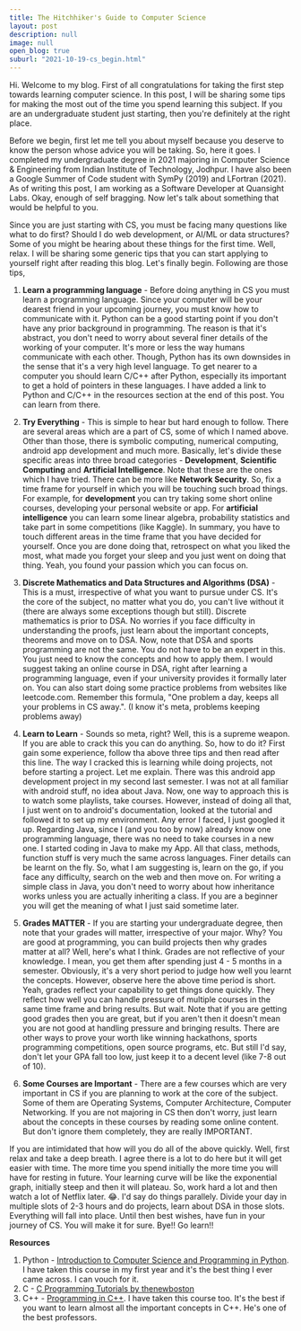 ```yaml
---
title: The Hitchhiker's Guide to Computer Science
layout: post
description: null
image: null
open_blog: true
suburl: "2021-10-19-cs_begin.html"
---
```


Hi. Welcome to my blog. First of all congratulations for taking the first step towards learning computer science. In this post, I will be sharing some tips for making the most out of the time you spend learning this subject. If you are an undergraduate student just starting, then you're definitely at the right place.
 
Before we begin, first let me tell you about myself because you deserve to know the person whose advice you will be taking. So, here it goes. I completed my undergraduate degree in 2021 majoring in Computer Science & Engineering from Indian Institute of Technology, Jodhpur. I have also been a Google Summer of Code student with SymPy (2019) and LFortran (2021). As of writing this post, I am working as a Software Developer at Quansight Labs. Okay, enough of self bragging. Now let's talk about something that would be helpful to you.
 
Since you are just starting with CS, you must be facing many questions like what to do first? Should I do web development, or AI/ML or data structures? Some of you might be hearing about these things for the first time. Well, relax. I will be sharing some generic tips that you can start applying to yourself right after reading this blog. Let's finally begin. Following are those tips,
 
1. **Learn a programming language** - Before doing anything in CS you must learn a programming language. Since your computer will be your dearest friend in your upcoming journey, you must know how to communicate with it. Python can be a good starting point if you don't have any prior background in programming. The reason is that it's abstract, you don't need to worry about several finer details of the working of your computer. It's more or less the way humans communicate with each other. Though, Python has its own downsides in the sense that it's a very high level language. To get nearer to a computer you should learn C/C++ after Python, especially its important to get a hold of pointers in these languages. I have added a link to Python and C/C++ in the resources section at the end of this post. You can learn from there.
 
2. **Try Everything** - This is simple to hear but hard enough to follow. There are several areas which are a part of CS, some of which I named above. Other than those, there is symbolic computing, numerical computing, android app development and much more. Basically, let's divide these specific areas into three broad categories - **Development**, **Scientific Computing** and **Artificial Intelligence**. Note that these are the ones which I have tried. There can be more like **Network Security**. So, fix a time frame for yourself in which you will be touching such broad things. For example, for **development** you can try taking some short online courses, developing your personal website or app. For **artificial intelligence** you can learn some linear algebra, probability statistics and take part in some competitions (like Kaggle). In summary, you have to touch different areas in the time frame that you have decided for yourself. Once you are done doing that, retrospect on what you liked the most, what made you forget your sleep and you just went on doing that thing. Yeah, you found your passion which you can focus on.
 
3. **Discrete Mathematics and Data Structures and Algorithms (DSA)** - This is a must, irrespective of what you want to pursue under CS. It's the core of the subject, no matter what you do, you can't live without it (there are always some exceptions though but still). Discrete mathematics is prior to DSA. No worries if you face difficulty in understanding the proofs, just learn about the important concepts, theorems and move on to DSA. Now, note that DSA and sports programming are not the same. You do not have to be an expert in this. You just need to know the concepts and how to apply them. I would suggest taking an online course in DSA, right after learning a programming language, even if your university provides it formally later on. You can also start doing some practice problems from websites like leetcode.com. Remember this formula, "One problem a day, keeps all your problems in CS away.". (I know it's meta, problems keeping problems away)
 
4. **Learn to Learn** - Sounds so meta, right? Well, this is a supreme weapon. If you are able to crack this you can do anything. So, how to do it? First gain some experience, follow tha above three tips and then read after this line. The way I cracked this is learning while doing projects, not before starting a project. Let me explain. There was this android app development project in my second last semester. I was not at all familiar with android stuff, no idea about Java. Now, one way to approach this is to watch some playlists, take courses. However, instead of doing all that, I just went on to android's documentation, looked at the tutorial and followed it to set up my environment. Any error I faced, I just googled it up. Regarding Java, since I (and you too by now) already know one programming language, there was no need to take courses in a new one. I started coding in Java to make my App. All that class, methods, function stuff is very much the same across languages. Finer details can be learnt on the fly. So, what I am suggesting is, learn on the go, if you face any difficulty, search on the web and then move on. For writing a simple class in Java, you don't need to worry about how inheritance works unless you are actually inheriting a class. If you are a beginner you will get the meaning of what I just said sometime later.
 
5. **Grades MATTER** - If you are starting your undergraduate degree, then note that your grades will matter, irrespective of your major. Why? You are good at programming, you can build projects then why grades matter at all? Well, here's what I think. Grades are not reflective of your knowledge. I mean, you get them after spending just 4 - 5 months in a semester. Obviously, it's a very short period to judge how well you learnt the concepts. However, observe here the above time period is short. Yeah, grades reflect your capability to get things done quickly. They reflect how well you can handle pressure of multiple courses in the same time frame and bring results. But wait. Note that if you are getting good grades then you are great, but if you aren't then it doesn't mean you are not good at handling pressure and bringing results. There are other ways to prove your worth like winning hackathons, sports programming competitions, open source programs, etc. But still I'd say, don't let your GPA fall too low, just keep it to a decent level (like 7-8 out of 10).
 
6. **Some Courses are Important** - There are a few courses which are very important in CS if you are planning to work at the core of the subject. Some of them are Operating Systems, Computer Architecture, Computer Networking. If you are not majoring in CS then don't worry, just learn about the concepts in these courses by reading some online content. But don't ignore them completely, they are really IMPORTANT.
 
If you are intimidated that how will you do all of the above quickly. Well, first relax and take a deep breath. I agree there is a lot to do here but it will get easier with time. The more time you spend initially the more time you will have for resting in future. Your learning curve will be like the exponential graph, initially steep and then it will plateau. So, work hard a lot and then watch a lot of Netflix later. 😂. I'd say do things parallely. Divide your day in multiple slots of 2-3 hours and do projects, learn about DSA in those slots. Everything will fall into place. Until then best wishes, have fun in your journey of CS. You will make it for sure. Bye!! Go learn!!

**Resources**

1. Python - [Introduction to Computer Science and Programming in Python](https://ocw.mit.edu/courses/electrical-engineering-and-computer-science/6-0001-introduction-to-computer-science-and-programming-in-python-fall-2016/). I have taken this course in my first year and it's the best thing I ever came across. I can vouch for it.
2. C - [C Programming Tutorials by thenewboston](https://www.youtube.com/playlist?list=PL6gx4Cwl9DGAKIXv8Yr6nhGJ9Vlcjyymq)
3. C++ - [Programming in C++](https://nptel.ac.in/courses/106/105/106105151/). I have taken this course too. It's the best if you want to learn almost all the important concepts in C++. He's one of the best professors.